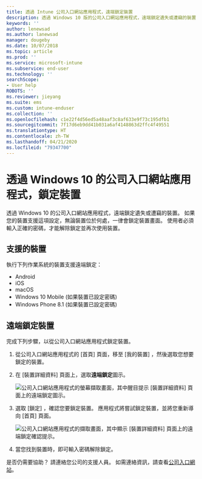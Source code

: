 ```yaml
---
title: 透過 Intune 公司入口網站應用程式，遠端鎖定裝置
description: 透過 Windows 10 版的公司入口網站應用程式，遠端鎖定遺失或遭竊的裝置
keywords: ''
author: lenewsad
ms.author: lanewsad
manager: dougeby
ms.date: 10/07/2018
ms.topic: article
ms.prod: ''
ms.service: microsoft-intune
ms.subservice: end-user
ms.technology: ''
searchScope:
- User help
ROBOTS: ''
ms.reviewer: jieyang
ms.suite: ems
ms.custom: intune-enduser
ms.collection: ''
ms.openlocfilehash: c1e22f4d56ed5a48aaf3c8af633e9f73c195dfb1
ms.sourcegitcommit: 7f17d6eb9dd41b031a6af4148863d2ffc4f49551
ms.translationtype: HT
ms.contentlocale: zh-TW
ms.lasthandoff: 04/21/2020
ms.locfileid: "79347700"
---
```

# <a name="lock-your-device-from-the-company-portal-app-for-windows-10"></a>透過 Windows 10 的公司入口網站應用程式，鎖定裝置

透過 Windows 10 的公司入口網站應用程式，遠端鎖定遺失或遭竊的裝置。 如果您的裝置支援這項設定，無論裝置位於何處，一律會鎖定裝置畫面。 使用者必須輸入正確的密碼，才能解除鎖定並再次使用裝置。

## <a name="supported-devices"></a>支援的裝置

執行下列作業系統的裝置支援遠端鎖定：  

* Android
* iOS
* macOS
* Windows 10 Mobile (如果裝置已設定密碼)
* Windows Phone 8.1 (如果裝置已設定密碼) 
  
## <a name="remote-lock-device"></a>遠端鎖定裝置
完成下列步驟，以從公司入口網站應用程式鎖定裝置。  

1. 從公司入口網站應用程式的 [首頁]  頁面，移至 [我的裝置]  ，然後選取您想要鎖定的裝置。

2. 在 [裝置詳細資料]  頁面上，選取**遠端鎖定**圖示。  


   ![公司入口網站應用程式的螢幕擷取畫面，其中醒目提示 [裝置詳細資料] 頁面上的遠端鎖定圖示。](./media/1804_remote_lock_Windows_CPapp_05.png)  

3. 選取 [鎖定]  ，確認您要鎖定裝置。 應用程式將嘗試鎖定裝置，並將您重新導向 [首頁]  頁面。  


   ![公司入口網站應用程式的擷取畫面，其中顯示 [裝置詳細資料] 頁面上的遠端鎖定確認提示。](./media/1804_remote_lock_Windows_CPapp_06.png)  

4. 當您找到裝置時，即可輸入密碼解除鎖定。  

是否仍需要協助？ 請連絡您公司的支援人員。 如需連絡資訊，請查看[公司入口網站](https://go.microsoft.com/fwlink/?linkid=2010980)。
